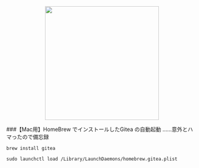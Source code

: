 <div align="center"><img src="https://try.gitea.io/img/gitea-lg.png" width="300"/></div>

###【Mac用】HomeBrew でインストールしたGitea の自動起動
......意外とハマったので備忘録

```
brew install gitea

sudo launchctl load /Library/LaunchDaemons/homebrew.gitea.plist 
```
